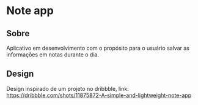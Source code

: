# Note app

## Sobre

Aplicativo em desenvolvimento com o propósito para o usuário salvar as informações em notas durante o dia.


## Design

Design inspirado de um projeto no dribbble, link: https://dribbble.com/shots/11875872-A-simple-and-lightweight-note-app